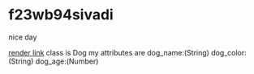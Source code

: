 # f23wb94sivadi
nice day

[render link](https://render-sivadi-1.onrender.com)
class is Dog my attributes are dog_name:(String) dog_color:(String) dog_age:(Number)